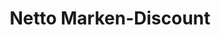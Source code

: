 ---
title: "Netto Marken-Discount"
url: /zwickau/netto-marken-discount-innere-zwickauer-strasse/
shop: Supermarkt
---